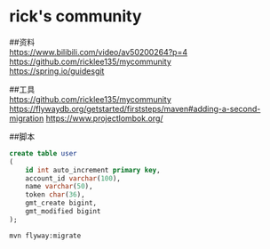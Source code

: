 # rick's community
##资料        
https://www.bilibili.com/video/av50200264?p=4       
https://github.com/ricklee135/mycommunity       
https://spring.io/guidesgit     

##工具        
https://github.com/ricklee135/mycommunity  
https://flywaydb.org/getstarted/firststeps/maven#adding-a-second-migration
https://www.projectlombok.org/     

##脚本
```sql
create table user
(
	id int auto_increment primary key,
	account_id varchar(100),
	name varchar(50),
	token char(36),
	gmt_create bigint,
	gmt_modified bigint 
);
```
```
mvn flyway:migrate
```
